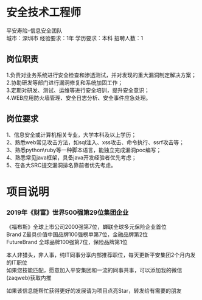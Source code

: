 # 安全技术工程师
平安寿险-信息安全团队  
城市：深圳市 经验要求：1年 学历要求：本科  招聘人数：1

## 岗位职责
1.负责对业务系统进行安全检查和渗透测试，并对发现的重大漏洞制定解决方案；   
2.协助研发等部门进行漏洞修复和系统加固工作；   
3.定期对研发、测试、运维等进行安全培训，提升安全意识；   
4.WEB应用防火墙管理、安全日志分析、安全事件应急处理。

## 岗位要求
1、信息安全或计算机相关专业，大学本科及以上学历；   
2、熟悉web常见攻击方法，如sql注入、xss攻击、命令执行、ssrf攻击等；   
3、熟悉python\ruby等一种脚本语言，能独立完成漏洞poc编写；   
4、熟悉常见java框架，具备java开发经验者优先考虑；   
5、在各大SRC提交漏洞排名靠前者优先考虑。

# 项目说明

### 2019年《财富》世界500强第29位集团企业
《福布斯》全球上市公司2000强第7位，蝉联全球多元保险企业首位  
Brand Z最具价值中国品牌100强榜单第7位，金融品牌第2位  
FutureBrand 全球品牌100强第7位，保险品牌第1位

本人非猎头，非人事，纯IT同事分享内部推荐职位，每天更新平安集团2个月内发的IT职位  
如果您技能匹配，愿意加入平安集团和一流的同事共事，可以添加我的微信(zaqweb)获取内推 

如果该信息能帮忙获得更好的发展请为项目点亮Star，转发给有需要的朋友




